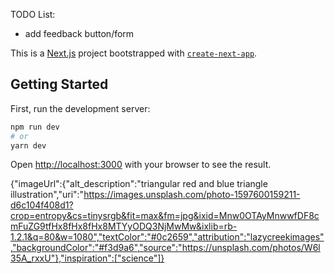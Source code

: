 TODO List:
- add feedback button/form

This is a [Next.js](https://nextjs.org/) project bootstrapped with [`create-next-app`](https://github.com/vercel/next.js/tree/canary/packages/create-next-app).

## Getting Started

First, run the development server:

```bash
npm run dev
# or
yarn dev
```

Open [http://localhost:3000](http://localhost:3000) with your browser to see the result.

{"imageUrl":{"alt_description":"triangular red and blue triangle illustration","uri":"https://images.unsplash.com/photo-1597600159211-d6c104f408d1?crop=entropy&cs=tinysrgb&fit=max&fm=jpg&ixid=Mnw0OTAyMnwwfDF8cmFuZG9tfHx8fHx8fHx8MTYyODQ3NjMwMw&ixlib=rb-1.2.1&q=80&w=1080","textColor":"#0c2659","attribution":"lazycreekimages","backgroundColor":"#f3d9a6","source":"https://unsplash.com/photos/W6l35A_rxxU"},"inspiration":["science"]}
